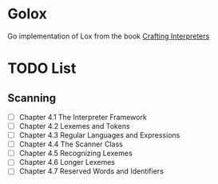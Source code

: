 # Golox

Go implementation of Lox from the book [Crafting Interpreters](https://craftinginterpreters.com/)


# TODO List 

## Scanning

- [ ] Chapter 4.1 The Interpreter Framework
- [ ] Chapter 4.2 Lexemes and Tokens
- [ ] Chapter 4.3 Regular Languages and Expressions
- [ ] Chapter 4.4 The Scanner Class
- [ ] Chapter 4.5 Recognizing Lexemes
- [ ] Chapter 4.6 Longer Lexemes
- [ ] Chapter 4.7 Reserved Words and Identifiers
